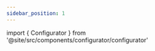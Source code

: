 ```yaml
---
sidebar_position: 1
---
```


import { Configurator } from '@site/src/components/configurator/configurator'

<Configurator/>
